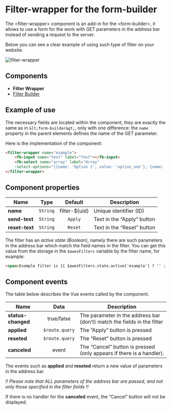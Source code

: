 # Filter-wrapper for the form-builder

The &lt;filter-wrapper&gt; component is an add-in for the &lt;form-builder&gt;, it allows to use a form for the work with GET parameters in the address bar instead of sending a request to the server.

Below you can see a clear example of using such type of filter on your website.

![filter-wrapper](https://storage.googleapis.com/static.awes.io/docs/filter-wrapper.gif)

## Components
* **Filter Wrapper**
* [Filter Builder](./filter-builder.md)

<h2 id="fw-example">Example of use</h2>

The necessary fields are located within the component, they are exactly the same as in `&lt;form-builder&gt;`, only with one difference: the `name` property in the  parent elements defines the name of the GET parameter. 

Here is the implementation of the <filter-wrapper> component:

```html
<filter-wrapper name="example">
    <fb-input name="text" label="Text"></fb-input>
    <fb-select name="array" label="Array"
    :select-options="[{name: 'Option 1', value: 'option_one'}, {name: 'Option 2', value: 'option_two'}]"></fb-select>
</filter-wrapper>
```


<h2 id="fw-options">Component properties</h2>

| Name           | Type      | Default       | Description                       |
|----------------|:---------:|:-------------:|-----------------------------------|
| **name**       | `String`  | filter-${uid} | Unique identifier (ID)            |
| **send-text**  | `String`  | `Apply`       | Text in the “Apply” button        |
| **reset-text** | `String`  | `Reset`       | Text in the “Reset” button        |

The filter has an *active state (Boolean)*, namely there are such parameters in the address bar which match the field names in the filter. You can get this value from the storage in the `$awesFilters` variable by the filter name, for example:

```html
<span>Example filter is {{ $awesFilters.state.active['example'] ? '' : 'not' }} active</span>
```


<h2 id="fw-events">Component events</h2>

The table below describes the Vue events called by the component.

| Name               | Data           | Description                                                  |
|--------------------|:--------------:|--------------------------------------------------------------|
| **status-changed** | true/false     | The parameter in the address bar (don’t) match the fields in the filter |
| **applied**        | `$route.query` | The “Apply” button is pressed                                    |
| **reseted**        | `$route.query` | The “Reset” button is pressed                                     |
| **canceled**       | event          | The “Cancel” button is pressed (only appears if there is a handler).   |

The events such as **applied** and **reseted** return a new value of parameters in the address bar.

*!! Please note that ALL parameters of the address bar are passed, and not only those specified in the filter fields !!*

If there is no handler for the **canceled** event, the “Cancel” button will not be displayed.
